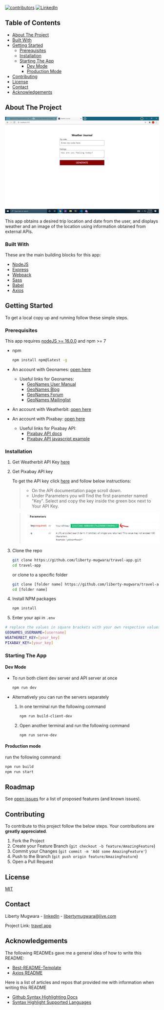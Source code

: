[![contributors][contributors-shield]][contributors-url]
[![LinkedIn][linkedin-shield]][linkedin-url]

<!-- TABLE OF CONTENTS -->

## Table of Contents

- [About The Project](#about-the-project)
- [Built With](#built-with)
- [Getting Started](#getting-started)
  - [Prerequisites](#prerequisites)
  - [Installation](#installation)
  - [Starting The App](#starting-the-app)
    - [Dev Mode](#dev-mode)
    - [Production Mode](#production-mode)
- [Contributing](#contributing)
- [License](#license)
- [Contact](#contact)
- [Acknowledgements](#acknowledgements)

<!-- ABOUT THE PROJECT -->

## About The Project

[![Travel App screenshot][product-screenshot]](https://mugs-travel-app.herokuapp.com)

This app obtains a desired trip location and date from the user, and displays weather and an image of the location using information obtained from external APIs.

### Built With

These are the main building blocks for this app:

- [NodeJS](https://nodejs.org/)
- [Express](https://expressjs.com/)
- [Webpack](https://webpack.js.org/)
- [Sass](https://sass-lang.com/)
- [Babel](https://babeljs.io/)
- [Axios](https://github.com/axios/axios)

<!-- GETTING STARTED -->

## Getting Started

To get a local copy up and running follow these simple steps.

### Prerequisites

This app requires [nodeJS >= 16.0.0](https://nodejs.org/en/download/current/) and npm >= 7

- npm
  ```sh
  npm install npm@latest -g
  ```
- An account with Geonames: [open here](http://www.geonames.org/login)

  - Useful links for Geonames:
    - [GeoNames User Manual](http://www.geonames.org/manual.html)
    - [GeoNames Blog](http://geonames.wordpress.com)
    - [GeoNames Forum](http://forum.geonames.org)
    - [GeoNames Mailinglist](http://groups.google.com/group/geonames)

- An account with Weatherbit: [open here](https://www.weatherbit.io/account/create)
- An account with Pixabay: [open here](https://pixabay.com/)
  - Useful links for Pixabay API:
    - [Pixabay API docs](https://pixabay.com/api/docs/)
    - [Pixabay API javascript example](https://pixabay.com/api/docs/#api_javascript_example)

### Installation

1. Get Weatherbit API Key [here](https://www.weatherbit.io/account/dashboard)
2. Get Pixabay API key

   To get the API key click [here](https://pixabay.com/api/docs/) and follow below instructions:

   > - On the API documentation page scroll down.
   > - Under Parameters you will find the first parameter named "Key". Select and copy the key inside the green box next to Your API Key.

   > [![Pixabay API Key screenshot][pixabay-screenshot]](#installation)

3. Clone the repo
   ```sh
   git clone https://github.com/liberty-mugwara/travel-app.git
   cd travel-app
   ```
   or clone to a specific folder
   ```sh
   git clone [folder name] https://github.com/liberty-mugwara/travel-app.git
   cd [folder name]
   ```
4. Install NPM packages

   ```sh
   npm install
   ```

5. Enter your api in `.env`

```sh
# replace the values in square brackets with your own respective values
GEONAMES_USERNAME=[username]
WEATHERBIT_KEY=[your_key]
PIXABAY_KEY=[your_key]
```

### Starting The App

#### Dev Mode

- To run both client dev server and API server at once
  ```sh
  npm run dev
  ```
- Alternatively you can run the servers separately

  1.  In one terminal run the following command

      ```sh
      npm run build-client-dev
      ```

  2.  Open another terminal and run the following command
      ```sh
      npm run serve-dev
      ```

#### Production mode

run the following command:

```sh
npm run build
npm run start
```

<!-- ROADMAP -->

## Roadmap

See [open issues](https://github.com/liberty-mugwara/travel-app/issues) for a list of proposed features (and known issues).

<!-- CONTRIBUTING -->

## Contributing

To contribute to this project follow the below steps. Your contributions are **greatly appreciated**.

1. Fork the Project
2. Create your Feature Branch (`git checkout -b feature/AmazingFeature`)
3. Commit your Changes (`git commit -m 'Add some AmazingFeature'`)
4. Push to the Branch (`git push origin feature/AmazingFeature`)
5. Open a Pull Request

<!-- LICENSE -->

## License

[MIT](LICENSE.txt)

<!-- CONTACT -->

## Contact

Liberty Mugwara - [linkedIn][linkedin-url] - libertymugwara@live.com

Project Link: [travel app](https://github.com/liberty-mugwara/travel-app)

<!-- ACKNOWLEDGEMENTS -->

## Acknowledgements

The following READMEs gave me a general idea of how to write this README:

- [Best-README-Template](https://github.com/othneildrew/Best-README-Template/blob/master/README.md)
- [Axios README](https://github.com/axios/axios/blob/master/README.md)

Here is a list of articles and repos that provided me with information when writing this README

- [Github Syntax Highlighting Docs][syntax-highlighting-docs]
- [Syntax Highlight Supported Languages][syntax-highlight-supported-lang-url]

<!-- MARKDOWN Links -->

[contributors-shield]: https://img.shields.io/github/contributors/liberty-mugwara/travel-app.svg?style=flat-square
[contributors-url]: https://github.com/liberty-mugwara/travel-app/graphs/contributors
[linkedin-shield]: https://img.shields.io/badge/-LinkedIn-black.svg?style=flat-square&logo=linkedin&colorB=555
[syntax-highlight-supported-lang-url]: https://github.com/github/linguist/blob/master/lib/linguist/languages.yml
[syntax-highlighting-docs]: https://docs.github.com/en/github/writing-on-github/working-with-advanced-formatting/creating-and-highlighting-code-blocks
[linkedin-url]: https://linkedin.com/in/liberty-mugwara
[product-screenshot]: src/assets/project.png
[pixabay-screenshot]: src/assets/pixabay-api-key.png
